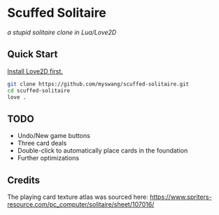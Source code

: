 # Scuffed Solitaire
*a stupid solitaire clone in Lua/Love2D*

## Quick Start

[Install Love2D first.](https://love2d.org/)

```bash
git clone https://github.com/myswang/scuffed-solitaire.git
cd scuffed-solitaire
love .
```

## TODO

- Undo/New game buttons
- Three card deals
- Double-click to automatically place cards in the foundation
- Further optimizations

## Credits

The playing card texture atlas was sourced here: https://www.spriters-resource.com/pc_computer/solitaire/sheet/107016/
